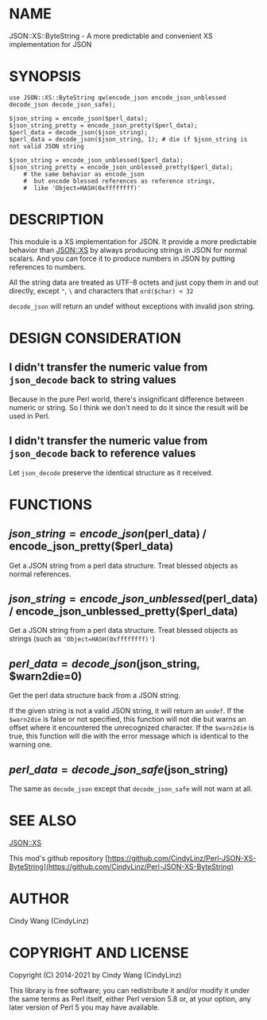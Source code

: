 # NAME

JSON::XS::ByteString - A more predictable and convenient XS implementation for JSON

# SYNOPSIS

    use JSON::XS::ByteString qw(encode_json encode_json_unblessed decode_json decode_json_safe);

    $json_string = encode_json($perl_data);
    $json_string_pretty = encode_json_pretty($perl_data);
    $perl_data = decode_json($json_string);
    $perl_data = decode_json($json_string, 1); # die if $json_string is not valid JSON string

    $json_string = encode_json_unblessed($perl_data);
    $json_string_pretty = encode_json_unblessed_pretty($perl_data);
        # the same behavior as encode_json
        #  but encode blessed references as reference strings,
        #  like 'Object=HASH(0xffffffff)'

# DESCRIPTION

This module is a XS implementation for JSON. It provide a more predictable behavior than [JSON::XS](https://metacpan.org/pod/JSON%3A%3AXS) by always producing strings in JSON for normal scalars.
And you can force it to produce numbers in JSON by putting references to numbers.

All the string data are treated as UTF-8 octets and just copy them in and out directly, except `"`, `\` and characters that `ord($char) < 32`

`decode_json` will return an undef without exceptions with invalid json string.

# DESIGN CONSIDERATION

## I didn't transfer the numeric value from `json_decode` back to string values

Because in the pure Perl world, there's insignificant difference between numeric or string.
So I think we don't need to do it since the result will be used in Perl.

## I didn't transfer the numeric value from `json_decode` back to reference values

Let `json_decode` preserve the identical structure as it received.

# FUNCTIONS

## $json\_string = encode\_json($perl\_data) / encode\_json\_pretty($perl\_data)

Get a JSON string from a perl data structure. Treat blessed objects as normal references.

## $json\_string = encode\_json\_unblessed($perl\_data) / encode\_json\_unblessed\_pretty($perl\_data)

Get a JSON string from a perl data structure. Treat blessed objects as strings (such as `'Object=HASH(0xffffffff)'`)

## $perl\_data = decode\_json($json\_string, $warn2die=0)

Get the perl data structure back from a JSON string.

If the given string is not a valid JSON string, it will return an `undef`.
If the `$warn2die` is false or not specified, this function will not die but warns an offset where it encountered the unrecognized character.
If the `$warn2die` is true, this function will die with the error message which is identical to the warning one.

## $perl\_data = decode\_json\_safe($json\_string)

The same as `decode_json` except that `decode_json_safe` will not warn at all.

# SEE ALSO

[JSON::XS](https://metacpan.org/pod/JSON%3A%3AXS)

This mod's github repository [https://github.com/CindyLinz/Perl-JSON-XS-ByteString](https://github.com/CindyLinz/Perl-JSON-XS-ByteString)

# AUTHOR

Cindy Wang (CindyLinz)

# COPYRIGHT AND LICENSE

Copyright (C) 2014-2021 by Cindy Wang (CindyLinz)

This library is free software; you can redistribute it and/or modify
it under the same terms as Perl itself, either Perl version 5.8 or,
at your option, any later version of Perl 5 you may have available.
